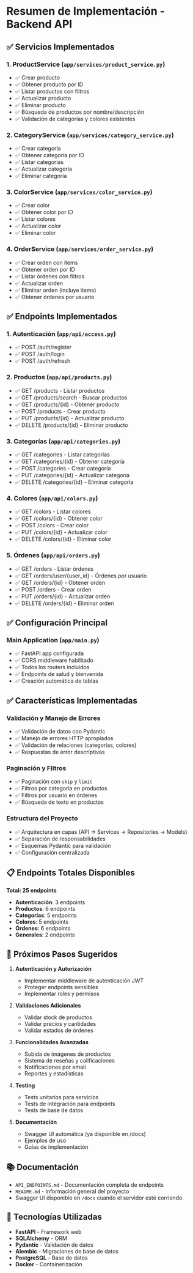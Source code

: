 # Resumen de Implementación - Backend API

## ✅ Servicios Implementados

### 1. ProductService (`app/services/product_service.py`)
- ✅ Crear producto
- ✅ Obtener producto por ID
- ✅ Listar productos con filtros
- ✅ Actualizar producto
- ✅ Eliminar producto
- ✅ Búsqueda de productos por nombre/descripción
- ✅ Validación de categorías y colores existentes

### 2. CategoryService (`app/services/category_service.py`)
- ✅ Crear categoría
- ✅ Obtener categoría por ID
- ✅ Listar categorías
- ✅ Actualizar categoría
- ✅ Eliminar categoría

### 3. ColorService (`app/services/color_service.py`)
- ✅ Crear color
- ✅ Obtener color por ID
- ✅ Listar colores
- ✅ Actualizar color
- ✅ Eliminar color

### 4. OrderService (`app/services/order_service.py`)
- ✅ Crear orden con items
- ✅ Obtener orden por ID
- ✅ Listar órdenes con filtros
- ✅ Actualizar orden
- ✅ Eliminar orden (incluye items)
- ✅ Obtener órdenes por usuario

## ✅ Endpoints Implementados

### 1. Autenticación (`app/api/access.py`)
- ✅ POST /auth/register
- ✅ POST /auth/login
- ✅ POST /auth/refresh

### 2. Productos (`app/api/products.py`)
- ✅ GET /products - Listar productos
- ✅ GET /products/search - Buscar productos
- ✅ GET /products/{id} - Obtener producto
- ✅ POST /products - Crear producto
- ✅ PUT /products/{id} - Actualizar producto
- ✅ DELETE /products/{id} - Eliminar producto

### 3. Categorías (`app/api/categories.py`)
- ✅ GET /categories - Listar categorías
- ✅ GET /categories/{id} - Obtener categoría
- ✅ POST /categories - Crear categoría
- ✅ PUT /categories/{id} - Actualizar categoría
- ✅ DELETE /categories/{id} - Eliminar categoría

### 4. Colores (`app/api/colors.py`)
- ✅ GET /colors - Listar colores
- ✅ GET /colors/{id} - Obtener color
- ✅ POST /colors - Crear color
- ✅ PUT /colors/{id} - Actualizar color
- ✅ DELETE /colors/{id} - Eliminar color

### 5. Órdenes (`app/api/orders.py`)
- ✅ GET /orders - Listar órdenes
- ✅ GET /orders/user/{user_id} - Órdenes por usuario
- ✅ GET /orders/{id} - Obtener orden
- ✅ POST /orders - Crear orden
- ✅ PUT /orders/{id} - Actualizar orden
- ✅ DELETE /orders/{id} - Eliminar orden

## ✅ Configuración Principal

### Main Application (`app/main.py`)
- ✅ FastAPI app configurada
- ✅ CORS middleware habilitado
- ✅ Todos los routers incluidos
- ✅ Endpoints de salud y bienvenida
- ✅ Creación automática de tablas

## ✅ Características Implementadas

### Validación y Manejo de Errores
- ✅ Validación de datos con Pydantic
- ✅ Manejo de errores HTTP apropiados
- ✅ Validación de relaciones (categorías, colores)
- ✅ Respuestas de error descriptivas

### Paginación y Filtros
- ✅ Paginación con `skip` y `limit`
- ✅ Filtros por categoría en productos
- ✅ Filtros por usuario en órdenes
- ✅ Búsqueda de texto en productos

### Estructura del Proyecto
- ✅ Arquitectura en capas (API → Services → Repositories → Models)
- ✅ Separación de responsabilidades
- ✅ Esquemas Pydantic para validación
- ✅ Configuración centralizada

## 📋 Endpoints Totales Disponibles

**Total: 25 endpoints**

- **Autenticación**: 3 endpoints
- **Productos**: 6 endpoints
- **Categorías**: 5 endpoints
- **Colores**: 5 endpoints
- **Órdenes**: 6 endpoints
- **Generales**: 2 endpoints

## 🚀 Próximos Pasos Sugeridos

1. **Autenticación y Autorización**
   - Implementar middleware de autenticación JWT
   - Proteger endpoints sensibles
   - Implementar roles y permisos

2. **Validaciones Adicionales**
   - Validar stock de productos
   - Validar precios y cantidades
   - Validar estados de órdenes

3. **Funcionalidades Avanzadas**
   - Subida de imágenes de productos
   - Sistema de reseñas y calificaciones
   - Notificaciones por email
   - Reportes y estadísticas

4. **Testing**
   - Tests unitarios para servicios
   - Tests de integración para endpoints
   - Tests de base de datos

5. **Documentación**
   - Swagger UI automática (ya disponible en /docs)
   - Ejemplos de uso
   - Guías de implementación

## 📚 Documentación

- `API_ENDPOINTS.md` - Documentación completa de endpoints
- `README.md` - Información general del proyecto
- Swagger UI disponible en `/docs` cuando el servidor esté corriendo

## 🔧 Tecnologías Utilizadas

- **FastAPI** - Framework web
- **SQLAlchemy** - ORM
- **Pydantic** - Validación de datos
- **Alembic** - Migraciones de base de datos
- **PostgreSQL** - Base de datos
- **Docker** - Containerización 